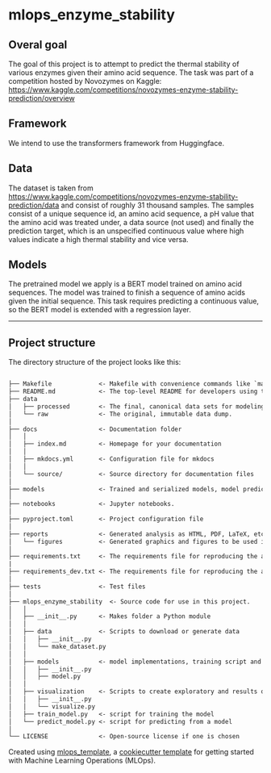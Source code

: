 # mlops_enzyme_stability

## Overal goal
The goal of this project is to attempt to predict the thermal stability of various enzymes given their amino acid sequence. The task was part of a competition hosted by Novozymes on Kaggle: https://www.kaggle.com/competitions/novozymes-enzyme-stability-prediction/overview

## Framework
We intend to use the transformers framework from Huggingface.

## Data
The dataset is taken from https://www.kaggle.com/competitions/novozymes-enzyme-stability-prediction/data and consist of roughly 31 thousand samples. The samples consist of a unique sequence id, an amino acid sequence, a pH value that the amino acid was treated under, a data source (not used) and finally the prediction target, which is an unspecified continuous value where high values indicate a high thermal stability and vice versa.

## Models
The pretrained model we apply is a BERT model trained on amino acid sequences. The model was trained to finish a sequence of amino acids given the initial sequence. This task requires predicting a continuous value, so the BERT model is extended with a regression layer.

-------------------------------

## Project structure

The directory structure of the project looks like this:

```txt

├── Makefile             <- Makefile with convenience commands like `make data` or `make train`
├── README.md            <- The top-level README for developers using this project.
├── data
│   ├── processed        <- The final, canonical data sets for modeling.
│   └── raw              <- The original, immutable data dump.
│
├── docs                 <- Documentation folder
│   │
│   ├── index.md         <- Homepage for your documentation
│   │
│   ├── mkdocs.yml       <- Configuration file for mkdocs
│   │
│   └── source/          <- Source directory for documentation files
│
├── models               <- Trained and serialized models, model predictions, or model summaries
│
├── notebooks            <- Jupyter notebooks.
│
├── pyproject.toml       <- Project configuration file
│
├── reports              <- Generated analysis as HTML, PDF, LaTeX, etc.
│   └── figures          <- Generated graphics and figures to be used in reporting
│
├── requirements.txt     <- The requirements file for reproducing the analysis environment
|
├── requirements_dev.txt <- The requirements file for reproducing the analysis environment
│
├── tests                <- Test files
│
├── mlops_enzyme_stability  <- Source code for use in this project.
│   │
│   ├── __init__.py      <- Makes folder a Python module
│   │
│   ├── data             <- Scripts to download or generate data
│   │   ├── __init__.py
│   │   └── make_dataset.py
│   │
│   ├── models           <- model implementations, training script and prediction script
│   │   ├── __init__.py
│   │   ├── model.py
│   │
│   ├── visualization    <- Scripts to create exploratory and results oriented visualizations
│   │   ├── __init__.py
│   │   └── visualize.py
│   ├── train_model.py   <- script for training the model
│   └── predict_model.py <- script for predicting from a model
│
└── LICENSE              <- Open-source license if one is chosen
```

Created using [mlops_template](https://github.com/SkafteNicki/mlops_template),
a [cookiecutter template](https://github.com/cookiecutter/cookiecutter) for getting
started with Machine Learning Operations (MLOps).
